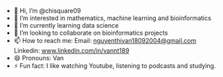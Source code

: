 - 👋 Hi, I’m @chisquare09
- 👀 I’m interested in mathematics, machine learning and bioinformatics
- 🌱 I’m currently learning data science
- 💞️ I’m looking to collaborate on bioinformatics projects
- 📫 How to reach me:
  Email: nguyenthivan18092004@gmail.com
  Linkedin: www.linkedin.com/in/vannt189
- 😄 Pronouns: Van
- ⚡ Fun fact: I like watching Youtube, listening to podcasts and studying.

<!---
chisquare09/chisquare09 is a ✨ special ✨ repository because its `README.md` (this file) appears on your GitHub profile.
You can click the Preview link to take a look at your changes.
--->
